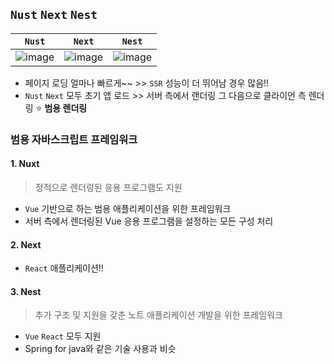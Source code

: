 ## `Nust` `Next` `Nest` 
|`Nust`|`Next`|`Nest`|
|----------|----------|----------|
|![image](https://user-images.githubusercontent.com/61215550/185774670-023e1f47-f8d2-4a4e-81c0-519ca6cb26db.png)|![image](https://user-images.githubusercontent.com/61215550/185774693-15a9de17-f9d5-48cb-8d3f-e0c919d57a88.png)|![image](https://user-images.githubusercontent.com/61215550/185774700-7732b120-fa7d-4142-a28e-266a301f82e5.png)|


- 페이지 로딩 얼마나 빠르게~~ >> `SSR` 성능이 더 뛰어남 경우 많음!! 
- `Nust` `Next` 모두 초기 앱 로드 >> 서버 측에서 랜더링 그 다음으로 클라이언 측 렌더링 ⭐ **범용 렌더링**

### 범용 자바스크립트 프레임워크 
#### 1. Nuxt
> 정적으로 렌더링된 응용 프로그램도 지원
- `Vue` 기반으로 하는 범용 애플리케이션을 위한 프레임워크
- 서버 측에서 렌더링된 Vue 응용 프로그램을 설정하는 모든 구성 처리

#### 2. Next
- `React` 애플리케이션!!

#### 3. Nest
> 추가 구조 및 지원을 갖춘 노트 애플리케이션 개발을 위한 프레임워크
- `Vue` `React` 모두 지원
- Spring for java와 같은 기술 사용과 비슷
